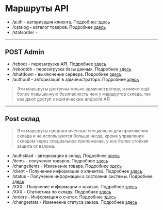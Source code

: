 # Маршруты API

- /auth - авторизация клиента. Подробнее [здесь](/docs/API/Запросы/auth)
- /catalog - каталог товаров. Подробнее [здесь](/docs/API/Запросы/catalog)
- /statsorder - 

***
## POST Admin

- /reboot - перезагрузка API. Подробнее [здесь]()
- /rebootdb - перезагрузка базы данных. Подробнее [здесь]()
- /shutdown - выключение сервера. Подробнее [здесь]()
- /authpull - авторизация в администратора. Подробнее [здесь]()

>Эти маршруты доступны только администратору, и имеют ещё более повышенную безопасность чем у маршрутов склада, так как дают доступ к критическим endpoint API

***

## Post склад

> Эти маршруты предназначенные специально для приложения склада и не используются больше нигде, кроме управления складом через специальное приложение, у них более стойкая защита от взлома.

- /authsklad - авторизация в склад. Подробнее [здесь]()
- /items - получение товаров. Подробнее [здесь]()
- /changeitems - Изменение товара. Подробнее [здесь]()
- /client - Получение информации о клиентах. Подробнее [здесь]()
- /status - Получение информации о состоянии системы. Подробнее [здесь]()
- /XXX - Получение информации о заказах. Подробнее [здесь]()
- /XXX - Статистика по складу. Подробнее [здесь]()
- /orders - Информация о счетах. Подробнее [здесь]()
- /changestats - Изменение статуса заказа. Подробнее [здесь]()